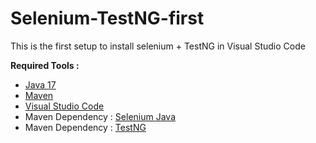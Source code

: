 # Selenium-TestNG-first
This is the first setup to install selenium + TestNG in Visual Studio Code

<b>Required Tools :</b>
- [Java 17](https://www.oracle.com/id/java/technologies/downloads/#java17)
- [Maven](https://maven.apache.org/download.cgi)
- [Visual Studio Code](https://code.visualstudio.com/download)
- Maven Dependency : [Selenium Java](https://mvnrepository.com/artifact/org.seleniumhq.selenium/selenium-java)
- Maven Dependency : [TestNG](https://mvnrepository.com/artifact/org.testng/testng)
